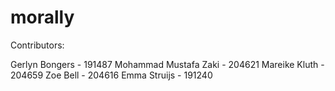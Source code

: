 # morally

Contributors:

Gerlyn Bongers - 191487
Mohammad Mustafa Zaki - 204621
Mareike Kluth - 204659
Zoe Bell - 204616
Emma Struijs - 191240
